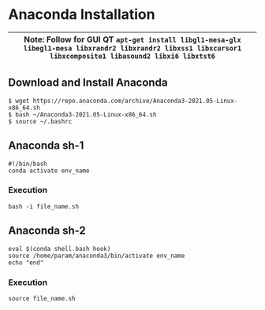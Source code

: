 # Anaconda Installation

|  Note: Follow for GUI QT ```apt-get install libgl1-mesa-glx libegl1-mesa libxrandr2 libxrandr2 libxss1 libxcursor1 libxcomposite1 libasound2 libxi6 libxtst6``` |
| --- |

## Download and Install Anaconda
```shell
$ wget https://repo.anaconda.com/archive/Anaconda3-2021.05-Linux-x86_64.sh
$ bash ~/Anaconda3-2021.05-Linux-x86_64.sh
$ source ~/.bashrc
```

## Anaconda sh-1
```shell
#!/bin/bash
conda activate env_name
```

### Execution 
```bash -i file_name.sh```

## Anaconda sh-2
```shell
eval $(conda shell.bash hook)
source /home/param/anaconda3/bin/activate env_name
echo "end"
```

### Execution 
```source file_name.sh```



